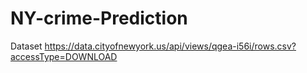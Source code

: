 # NY-crime-Prediction
Dataset
https://data.cityofnewyork.us/api/views/qgea-i56i/rows.csv?accessType=DOWNLOAD
